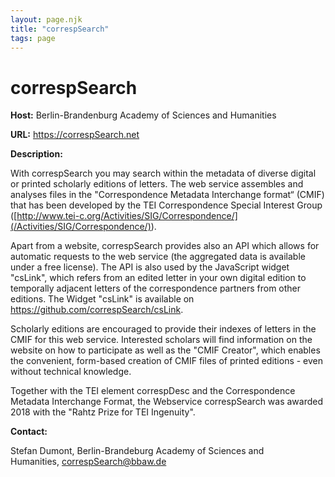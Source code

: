 ```yaml
---
layout: page.njk
title: "correspSearch"
tags: page
---
```

# correspSearch
**Host:** Berlin-Brandenburg Academy of Sciences and Humanities


**URL:** <https://correspSearch.net>


**Description:**


With correspSearch you may search within the metadata of diverse digital
or printed scholarly editions of letters. The web service assembles and
analyses files in the "Correspondence Metadata Interchange format“
(CMIF) that has been developed by the TEI Correspondence Special
Interest Group ([http://www.tei-c.org/Activities/SIG/Correspondence/](/Activities/SIG/Correspondence/)).


Apart from a website, correspSearch provides also an API which allows
for automatic requests to the web service (the aggregated data is
available under a free license). The API is also used by the JavaScript
widget "csLink", which refers from an edited letter in your own digital
edition to temporally adjacent letters of the correspondence partners
from other editions. The Widget "csLink" is available on
<https://github.com/correspSearch/csLink>.


Scholarly editions are encouraged to provide their indexes of letters in
the CMIF for this web service. Interested scholars will find information
on the website on how to participate as well as the "CMIF Creator",
which enables the convenient, form-based creation of CMIF files of
printed editions - even without technical knowledge.


Together with the TEI element correspDesc and the Correspondence
Metadata Interchange Format, the Webservice correspSearch was awarded
2018 with the "Rahtz Prize for TEI Ingenuity".


**Contact:**


Stefan Dumont, Berlin-Brandeburg Academy of Sciences and Humanities, [correspSearch@bbaw.de](mailto:correspSearch@bbaw.de)


